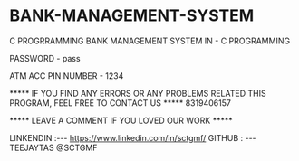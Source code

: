 # BANK-MANAGEMENT-SYSTEM
C PROGRRAMMING
BANK MANAGEMENT SYSTEM IN - C PROGRAMMING


PASSWORD - pass

ATM ACC PIN NUMBER - 1234

***** IF YOU FIND ANY ERRORS OR ANY PROBLEMS RELATED THIS PROGRAM, FEEL FREE TO CONTACT US *****  8319406157


***** LEAVE A COMMENT IF YOU LOVED OUR WORK *****



LINKENDIN :--- https://www.linkedin.com/in/sctgmf/
GITHUB : --- TEEJAYTAS
@SCTGMF
